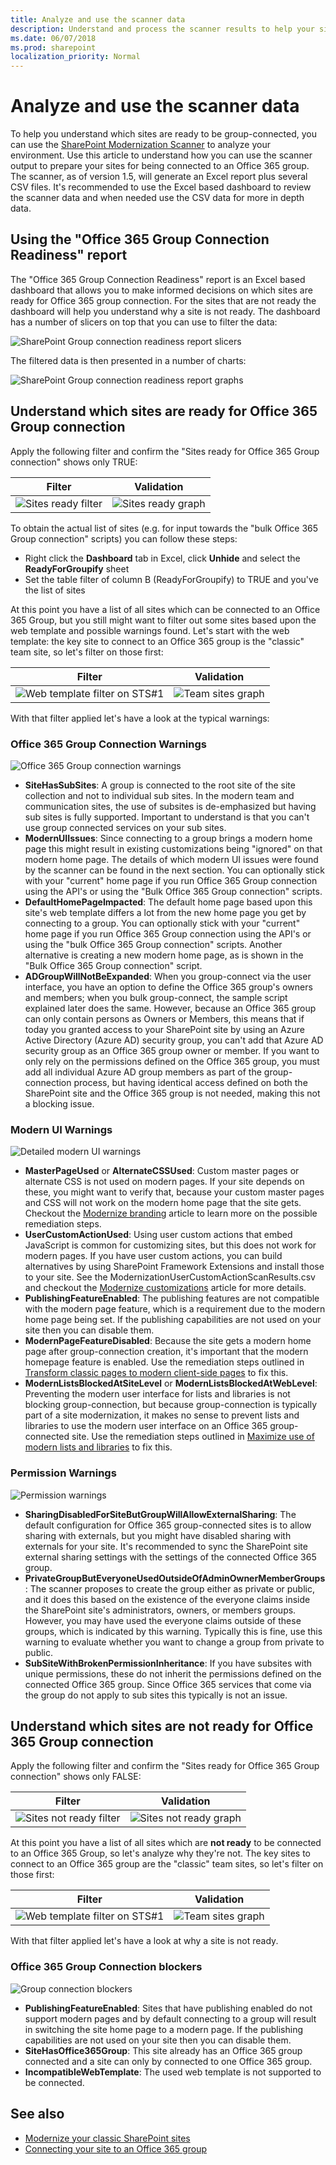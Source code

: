 ```yaml
---
title: Analyze and use the scanner data
description: Understand and process the scanner results to help your sites be in optimal shape for connecting an Office 365 group to them.
ms.date: 06/07/2018
ms.prod: sharepoint
localization_priority: Normal
---
```


# Analyze and use the scanner data

To help you understand which sites are ready to be group-connected, you can use the [SharePoint Modernization Scanner](https://aka.ms/sppnp-modernizationscanner) to analyze your environment. Use this article to understand how you can use the scanner output to prepare your sites for being connected to an Office 365 group. The scanner, as of version 1.5, will generate an Excel report plus several CSV files. It's recommended to use the Excel based dashboard to review the scanner data and when needed use the CSV data for more in depth data.

## Using the "Office 365 Group Connection Readiness" report

The "Office 365 Group Connection Readiness" report is an Excel based dashboard that allows you to make informed decisions on which sites are ready for Office 365 group connection. For the sites that are not ready the dashboard will help you understand why a site is not ready. The dashboard has a number of slicers on top that you can use to filter the data:

![SharePoint Group connection readiness report slicers](media/modernize/groupifyscanner_slicers.png)

The filtered data is then presented in a number of charts:

![SharePoint Group connection readiness report graphs](media/modernize/groupifyscanner_graphs.png)

## Understand which sites are ready for Office 365 Group connection

Apply the following filter and confirm the "Sites ready for Office 365 Group connection" shows only TRUE:

Filter | Validation
---------|----------
![Sites ready filter](media/modernize/groupifyscanner_ready_1.png) | ![Sites ready graph](media/modernize/groupifyscanner_ready_2.png)

To obtain the actual list of sites (e.g. for input towards the "bulk Office 365 Group connection" scripts) you can follow these steps:

- Right click the **Dashboard** tab in Excel, click **Unhide** and select the **ReadyForGroupify** sheet
- Set the table filter of column B (ReadyForGroupify) to TRUE and you've the list of sites

At this point you have a list of all sites which can be connected to an Office 365 Group, but you still might want to filter out some sites based upon the web template and possible warnings found. Let's start with the web template: the key site to connect to an Office 365 group is the "classic" team site, so let's filter on those first:

Filter | Validation
---------|----------
![Web template filter on STS#1](media/modernize/groupifyscanner_ready_3.png) | ![Team sites graph](media/modernize/groupifyscanner_ready_4.png)

With that filter applied let's have a look at the typical warnings:

### Office 365 Group Connection Warnings

![Office 365 Group connection warnings](media/modernize/groupifyscanner_ready_5.png)

- **SiteHasSubSites**: A group is connected to the root site of the site collection and not to individual sub sites. In the modern team and communication sites, the use of subsites is de-emphasized but having sub sites is fully supported. Important to understand is that you can't use group connected services on your sub sites.
- **ModernUIIssues**: Since connecting to a group brings a modern home page this might result in existing customizations being "ignored" on that modern home page. The details of which modern UI issues were found by the scanner can be found in the next section. You can optionally stick with your "current" home page if you run Office 365 Group connection using the API's or using the "Bulk Office 365 Group connection" scripts.
- **DefaultHomePageImpacted**: The default home page based upon this site's web template differs a lot from the new home page you get by connecting to a group. You can optionally stick with your "current" home page if you run Office 365 Group connection using the API's or using the "bulk Office 365 Group connection" scripts. Another alternative is creating a new modern home page, as is shown in the "Bulk Office 365 Group connection" script.
- **ADGroupWillNotBeExpanded**: When you group-connect via the user interface, you have an option to define the Office 365 group's owners and members; when you bulk group-connect, the sample script explained later does the same. However, because an Office 365 group can only contain persons as Owners or Members, this means that if today you granted access to your SharePoint site by using an Azure Active Directory (Azure AD) security group, you can't add that Azure AD security group as an Office 365 group owner or member. If you want to only rely on the permissions defined on the Office 365 group, you must add all individual Azure AD group members as part of the group-connection process, but having identical access defined on both the SharePoint site and the Office 365 group is not needed, making this not a blocking issue.

### Modern UI Warnings

![Detailed modern UI warnings](media/modernize/groupifyscanner_ready_6.png)

- **MasterPageUsed** or **AlternateCSSUsed**: Custom master pages or alternate CSS is not used on modern pages. If your site depends on these, you might want to verify that, because your custom master pages and CSS will not work on the modern home page that the site gets. Checkout the [Modernize branding](modernize-branding.md) article to learn more on the possible remediation steps.
- **UserCustomActionUsed**: Using user custom actions that embed JavaScript is common for customizing sites, but this does not work for modern pages. If you have user custom actions, you can build alternatives by using SharePoint Framework Extensions and install those to your site. See the ModernizationUserCustomActionScanResults.csv and checkout the [Modernize customizations](modernize-customizations.md) article for more details.
- **PublishingFeatureEnabled**: The publishing features are not compatible with the modern page feature, which is a requirement due to the modern home page being set. If the publishing capabilities are not used on your site then you can disable them.
- **ModernPageFeatureDisabled**: Because the site gets a modern home page after group-connection creation, it's important that the modern homepage feature is enabled. Use the remediation steps outlined in [Transform classic pages to modern client-side pages](modernize-userinterface-site-pages.md) to fix this.
- **ModernListsBlockedAtSiteLevel** or **ModernListsBlockedAtWebLevel**: Preventing the modern user interface for lists and libraries is not blocking group-connection, but because group-connection is typically part of a site modernization, it makes no sense to prevent lists and libraries to use the modern user interface on an Office 365 group-connected site. Use the remediation steps outlined in [Maximize use of modern lists and libraries](modernize-userinterface-lists-and-libraries.md) to fix this.

### Permission Warnings

![Permission warnings](media/modernize/groupifyscanner_ready_7.png)

- **SharingDisabledForSiteButGroupWillAllowExternalSharing**: The default configuration for Office 365 group-connected sites is to allow sharing with externals, but you might have disabled sharing with externals for your site. It's recommended to sync the SharePoint site external sharing settings with the settings of the connected Office 365 group.
- **PrivateGroupButEveryoneUsedOutsideOfAdminOwnerMemberGroups**: The scanner proposes to create the group either as private or public, and it does this based on the existence of the everyone claims inside the SharePoint site's administrators, owners, or members groups. However, you may have used the everyone claims outside of these groups, which is indicated by this warning. Typically this is fine, use this warning to evaluate whether you want to change a group from private to public.
- **SubSiteWithBrokenPermissionInheritance**: If you have subsites with unique permissions, these do not inherit the permissions defined on the connected Office 365 group. Since Office 365 services that come via the group do not apply to sub sites this typically is not an issue.

## Understand which sites are not ready for Office 365 Group connection

Apply the following filter and confirm the "Sites ready for Office 365 Group connection" shows only FALSE:

Filter | Validation
---------|----------
![Sites not ready filter](media/modernize/groupifyscanner_notready_1.png) | ![Sites not ready graph](media/modernize/groupifyscanner_notready_2.png)

At this point you have a list of all sites which are **not ready** to be connected to an Office 365 Group, so let's analyze why they're not. The key sites to connect to an Office 365 group are the "classic" team sites, so let's filter on those first:

Filter | Validation
---------|----------
![Web template filter on STS#1](media/modernize/groupifyscanner_notready_3.png) | ![Team sites graph](media/modernize/groupifyscanner_notready_4.png)

With that filter applied let's have a look at why a site is not ready.

### Office 365 Group Connection blockers

![Group connection blockers](media/modernize/groupifyscanner_notready_5.png)

- **PublishingFeatureEnabled**: Sites that have publishing enabled do not support modern pages and by default connecting to a group will result in switching the site home page to a modern page. If the publishing capabilities are not used on your site then you can disable them.
- **SiteHasOffice365Group**: This site already has an Office 365 group connected and a site can only by connected to one Office 365 group.
- **IncompatibleWebTemplate**: The used web template is not supported to be connected.

## See also

- [Modernize your classic SharePoint sites](modernize-classic-sites.md)
- [Connecting your site to an Office 365 group](modernize-connect-to-office365-group.md)
